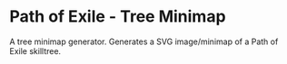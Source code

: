 Path of Exile - Tree Minimap
============================

A tree minimap generator. Generates a SVG image/minimap of a Path of Exile skilltree.

